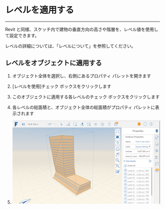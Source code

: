 

# レベルを適用する

---

Revit と同様、スケッチ内で建物の垂直方向の高さや階層を、レベル値を使用して設定できます。

レベルの詳細については、「レベルについて」を参照してください。

## レベルをオブジェクトに適用する

1. オブジェクト全体を選択し、右側にあるプロパティ パレットを開きます
2. [レベルを使用]チェック ボックスをクリックします
3. このオブジェクトに適用する各レベルのチェック ボックスをクリックします
4. 各レベルの総面積と、オブジェクト全体の総面積がプロパティ パレットに表示されます

5. ![](Images/GUID-EFE18738-2249-4331-B1C4-693F403127E0-low.png)

